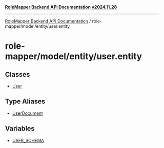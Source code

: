 [**RoleMapper Backend API Documentation v2024.11.28**](../../../../README.md)

***

[RoleMapper Backend API Documentation](../../../../modules.md) / role-mapper/model/entity/user.entity

# role-mapper/model/entity/user.entity

## Classes

- [User](classes/User.md)

## Type Aliases

- [UserDocument](type-aliases/UserDocument.md)

## Variables

- [USER\_SCHEMA](variables/USER_SCHEMA.md)
